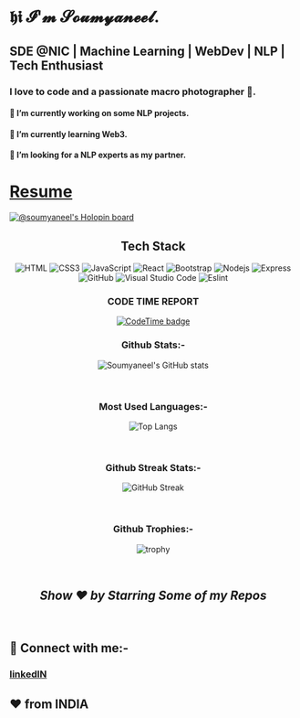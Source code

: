 # 𝖍𝖎 𝓘'𝓶 𝓢𝓸𝓾𝓶𝔂𝓪𝓷𝓮𝓮𝓵.


## SDE @NIC | Machine Learning | WebDev | NLP | Tech Enthusiast

### I love to code and a passionate macro photographer 📸.

#### 🔭 I’m currently working on some NLP projects.
#### 🌱 I’m currently learning Web3.
#### 🤔 I’m looking for a NLP experts as my partner.


# [Resume](https://drive.google.com/file/d/1NkyMJZv_qFmrTfY7PVW2eLBllTemWmKf/view?usp=drive_link)

[![@soumyaneel's Holopin board](https://holopin.io/api/user/board?user=soumyaneel)](https://holopin.io/@soumyaneel)

<div align="center">
  <h2>Tech Stack</h2>
  
  ![HTML](https://img.shields.io/badge/HTML-006466?logo=HTML5&logoColor=white)
  ![CSS3](https://img.shields.io/badge/CSS3-065A60?logo=css3&logoColor=white)
  ![JavaScript](https://img.shields.io/badge/JavaScript-0B525B?logo=javascript&logoColor=white)
  ![React](https://img.shields.io/badge/React-144552?logo=react&logoColor=white)
  ![Bootstrap](https://img.shields.io/badge/Bootstrap-212F45?logo=bootstrap&logoColor=white)
  ![Nodejs](https://img.shields.io/badge/Nodejs-312244?logo=Node.js&logoColor=white)
  ![Express](https://img.shields.io/badge/Express-4D194D?logo=Express&logoColor=white)
  ![GitHub](https://img.shields.io/badge/GitHub-56CFE1?logo=github&logoColor=white)
  ![Visual Studio Code](https://img.shields.io/badge/Visual%20Studio%20Code-64DFDF?logo=Visual%20Studio%20Code&logoColor=white)
  ![Eslint](https://img.shields.io/badge/ESLint-D6FFF3?logo=ESLint&logoColor=white)
  

### CODE TIME REPORT
[![CodeTime badge](https://img.shields.io/endpoint?style=for-the-badge&url=https%3A%2F%2Fapi.codetime.dev%2Fshield%3Fid%3D23618%26project%3D%26in%3D0)](https://codetime.dev)

### Github Stats:-
![Soumyaneel's GitHub stats](https://github-readme-stats.vercel.app/api?username=A-Little-Hat)

</br>

### Most Used Languages:-
![Top Langs](https://github-readme-stats.vercel.app/api/top-langs/?username=A-Little-Hat)

</br>

### Github Streak Stats:-
![GitHub Streak](https://github-readme-streak-stats.herokuapp.com/?user=A-Little-Hat)

</br>

### Github Trophies:-
![trophy](https://github-profile-trophy.vercel.app/?username=A-Little-Hat&theme=gruvbox)

</br>
</div>



<h2><i> <p align="center"> Show ❤️ by Starring Some of my Repos</i></h2>


</br>
<h2> 🤝 Connect with me:-</h2>

### [linkedIN](https://www.linkedin.com/in/soumyaneel-sarkar-04158a1b0/)





## ❤️ from INDIA
